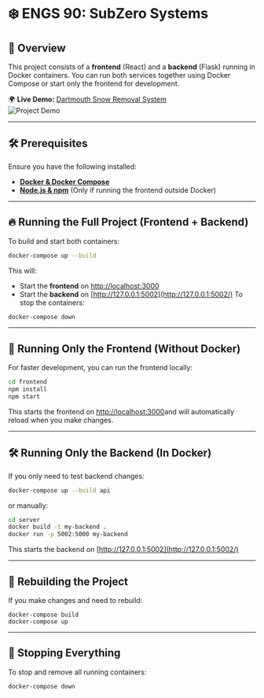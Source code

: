 # ❄️ ENGS 90: SubZero Systems

## 📌 Overview  
This project consists of a **frontend** (React) and a **backend** (Flask) running in Docker containers. You can run both services together using Docker Compose or start only the frontend for development.

🌍 **Live Demo:** [Dartmouth Snow Removal System](https://www.dartmouth-team1snowremoval.com/)  
![Project Demo](https://media3.giphy.com/media/v1.Y2lkPTc5MGI3NjExcDNrbTdma3NhNTZtaDQ0eTZ1cDExeDRjNmJwNmswejA2MXNoazhxcCZlcD12MV9pbnRlcm5hbF9naWZfYnlfaWQmY3Q9Zw/sEEt0iPa89YE0hzjFl/giphy.gif)

---

## 🛠 Prerequisites  
Ensure you have the following installed:  

- **[Docker & Docker Compose](https://docs.docker.com/get-docker/)**
- **[Node.js & npm](https://nodejs.org/)** (Only if running the frontend outside Docker)

---

## 🔥 Running the Full Project (Frontend + Backend)

To build and start both containers:
```sh
docker-compose up --build
```

This will:

- Start the **frontend** on [http://localhost:3000](http://localhost:3000)
- Start the **backend** on [http://127.0.0.1:5002](http://127.0.0.1:5002/)
To stop the containers:

```sh
docker-compose down
```
---
## 🎯 Running Only the Frontend (Without Docker)
For faster development, you can run the frontend locally:

```sh
cd frontend
npm install
npm start
```

This starts the frontend on [http://localhost:3000](http://localhost:3000)and will automatically reload when you make changes.

---
## 🛠 Running Only the Backend (In Docker)
If you only need to test backend changes:

```sh
docker-compose up --build api
```
or manually:

```sh
cd server
docker build -t my-backend .
docker run -p 5002:5000 my-backend
```
This starts the backend on [http://127.0.0.1:5002](http://127.0.0.1:5002/)

---
## 🔄 Rebuilding the Project
If you make changes and need to rebuild:
```
docker-compose build
docker-compose up
```
---
## 🛑 Stopping Everything
To stop and remove all running containers:

```sh
docker-compose down
```


